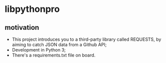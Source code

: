 # libpythonpro
## motivation
* This project introduces you to a third-party library called REQUESTS, by aiming to catch JSON data from a Github API;
* Development in Python 3;
* There's a requirements.txt file on board.
